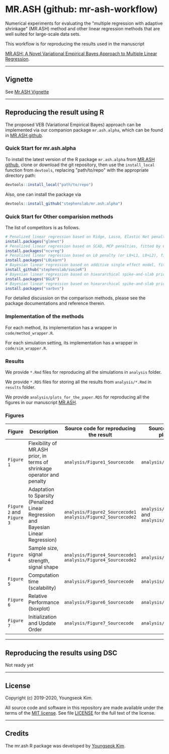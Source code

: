 # MR.ASH (github: mr-ash-workflow)

Numerical experiments for evaluating the "multiple regression with adaptive
shrinkage" (MR.ASH) method and other linear regression methods that
are well suited for large-scale data sets.

This workflow is for reproducing the results used in the manuscript

[MR.ASH: A Novel Variational Empirical Bayes Approach to Multiple Linear Regression][mr-ash-manu].

---------------------------------------------------------------

## Vignette

See [Mr.ASH Vignette][mr-ash-vignette]

---------------------------------------------------------------

## Reproducing the result using R

The proposed VEB (Variational Empirical Bayes) approach can be implemented via our companion package `mr.ash.alpha`,
which can be found in [MR.ASH github][mr-ash-alpha].

### Quick Start for mr.ash.alpha

To install the latest version of the R package `mr.ash.alpha` from [MR.ASH github][mr-ash-alpha], clone or
download the git repository, then use the `install_local` function from
`devtools`, replacing "path/to/repo" with the appropriate directory path:

```r
devtools::install_local("path/to/repo")
```

Also, one can install the package via

```r
devtools::install_github("stephenslab/mr.ash.alpha")
```

### Quick Start for Other comparision methods

The list of competitors is as follows.

```r
# Penalized linear regression based on Ridge, Lasso, Elastic Net penalties, fitted by CV (Ridge, Lass, E-NET)
install.packages("glmnet")
# Penalized linear regression based on SCAD, MCP penalties, fitted by CV (SCAD, MCP)
install.packages("ncvreg")
# Penalized linear regression based on L0 penalty (or L0+L1, L0+L2), fitted by CV (L0Learn)
install.packages("L0Learn")
# Bayesian linear regression based on additive single effect model, fitted by VB (SuSiE)
install_github("stephenslab/susieR")
# Bayesian linear regression based on hieararchical spike-and-slab prior, fitted by MCMC (BayesB, BLasso)
install.packages("BGLR")
# Bayesian linear regression based on hieararchical spike-and-slab prior, fitted by VB and discrete BMA (varbvs)
install.packages("varbvs")
```

For detailed discussion on the comparison methods, please see the package documentations and reference therein.

### Implementation of the methods

For each method, its implementation has a wrapper in `code/method_wrapper.R`.

For each simulation setting, its implementation has a wrapper in `code/sim_wrapper.R`.

### Results

We provide `*.Rmd` files for reproducing all the simulations in `analysis` folder.

We provide `*.RDS` files for storing all the results from `analysis/*.Rmd` in `results` folder.

We provide `analysis/plots_for_the_paper.RDS` for reproducing all the figures in our manuscript [MR.ASH][mr-ash-manu].

### Figures

| Figure     | Description                                                              | Source code for reproducing the result | Source code for plotting |   |
|------------|--------------------------------------------------------------------------|----------------------------------------|--------------------------|---|
| `Figure 1` | Flexibility of MR.ASH prior, in terms of shrinkage operator and penalty  | `analysis/Figure1_Sourcecode`          | `analysis/Figure1_Plot`  |   |
| `Figure 2` and `Figure 3` | Adaptation to Sparsity (Penalized Linear Regression and Bayesian Linear Regression)                     | `analysis/Figure2_Sourcecode1`  `analysis/Figure2_Sourcecode2` | `analysis/Figure2_Plot` and   `analysis/Figure3_Plot` |   |
| `Figure 4` | Sample size, signal strength, signal shape | `analysis/Figure4_Sourcecode1`   `analysis/Figure4_Sourcecode2`       | `analysis/Figure4_Plot`  |   |
| `Figure 5` | Computation time (scalability)                                           | `analysis/Figure5_Sourcecode`          | `analysis/Figure5_Plot`  |   |
| `Figure 6` | Relative Performance (boxplot)                                           | `analysis/Figure6_Sourcecode`          | `analysis/Figure6_Plot`  |   |
| `Figure 7` | Initialization and Update Order                                          | `analysis/Figure7_Sourcecode`          | `analysis/Figure7_Plot`  |   |


---------------------------------------------------------------

## Reproducing the results using DSC

Not ready yet

---------------------------------------------------------------

## License

Copyright (c) 2019-2020, Youngseok Kim.

All source code and software in this repository are made available
under the terms of the [MIT license][mit-license]. See
file [LICENSE](LICENSE) for the full text of the license.

---------------------------------------------------------------

## Credits

The mr.ash R package was developed by [Youngseok Kim][youngseok].

[mit-license]: https://opensource.org/licenses/mit-license.html
[devtools]: https://github.com/r-lib/devtools
[uchicago]: https://www.uchicago.edu
[youngseok]: https://github.com/youngseok-kim
[mr-ash-manu]: https://https://stephenslab.uchicago.edu/
[mr-ash-alpha]: https://github.com/stephenslab/mr.ash.alpha
[mr-ash-vignette]: https://bit.ly/2MgxzgE

